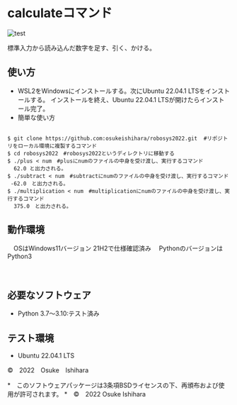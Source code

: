 # calculateコマンド
![test](https://github.com/osukeishihara/robosys2022/actions/workflows/test.yml/badge.svg)

標準入力から読み込んだ数字を足す、引く、かける。

## 使い方
* WSL2をWindowsにインストールする。次にUbuntu 22.04.1 LTSをインストールする。
  インストールを終え、Ubuntu 22.04.1 LTSが開けたらインストール完了。
* 簡単な使い方
 ```

 $ git clone https://github.com:osukeishihara/robosys2022.git  #リポジトリをローカル環境に複製するコマンド
 $ cd robosys2022　#robosys2022というディレクトリに移動する
 $ ./plus < num　#plusにnumのファイルの中身を受け渡し、実行するコマンド
   62.0 と出力される。
 $ ./subtract < num　#subtractにnumのファイルの中身を受け渡し、実行するコマンド
  -62.0　と出力される。
 $ ./multiplication < num　#multiplicationにnumのファイルの中身を受け渡し、実行するコマンド
   375.0　と出力される。

 ```
## 動作環境
　OSはWindows11バージョン 21H2で仕様確認済み
　PythonのバージョンはPython3

　


## 必要なソフトウェア
* Python 3.7～3.10:テスト済み

## テスト環境
* Ubuntu 22.04.1 LTS

©　2022　Osuke　Ishihara


















*　このソフトウェアパッケージは3条項BSDライセンスの下、再頒布および使用が許可されます。
*　©　2022 Osuke Ishihara
